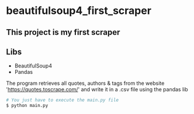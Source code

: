 # beautifulsoup4_first_scraper

## This project is my first scraper

## Libs
- BeautifulSoup4
- Pandas


The program retrieves all quotes, authors & tags from the website 'https://quotes.toscrape.com/' and write it in a .csv file using the pandas lib
```bash
# You just have to execute the main.py file
$ python main.py
```
